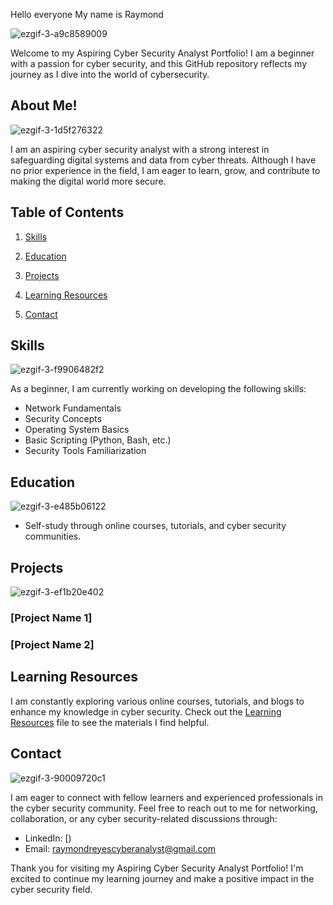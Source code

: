 Hello everyone 
 My name is Raymond  

 ![ezgif-3-a9c8589009](https://github.com/raycybersecurity/raycybersecurity/assets/90159362/fbe95f4e-0366-4080-85a8-6200cf7d683a)








  Welcome to my Aspiring Cyber Security Analyst Portfolio! I am a beginner with a passion for cyber security, and this GitHub repository reflects my journey as I dive into the world of cybersecurity.

 ## About Me!
![ezgif-3-1d5f276322](https://github.com/raycybersecurity/raycybersecurity/assets/90159362/c52d808f-d441-4d53-8664-9593f4aa9822)



I am an aspiring cyber security analyst with a strong interest in safeguarding digital systems and data from cyber threats. Although I have no prior experience in the field, I am eager to learn, grow, and contribute to making the digital world more secure.

## Table of Contents
 
1. [Skills](#skills)                                           
                                                  
2. [Education](#education) 
3. [Projects](#projects)
4. [Learning Resources](#learning-resources)
5. [Contact](#contact)

## Skills 
![ezgif-3-f9906482f2](https://github.com/raycybersecurity/raycybersecurity/assets/90159362/03012df6-e57c-4ff9-8b64-c2d2710f2b90)


As a beginner, I am currently working on developing the following skills:

- Network Fundamentals
- Security Concepts
- Operating System Basics
- Basic Scripting (Python, Bash, etc.)
- Security Tools Familiarization

## Education
![ezgif-3-e485b06122](https://github.com/raycybersecurity/raycybersecurity/assets/90159362/eaf7cf8b-8d7d-4ea1-aa16-ed1380b5f23f)


- Self-study through online courses, tutorials, and cyber security communities.

## Projects
![ezgif-3-ef1b20e402](https://github.com/raycybersecurity/raycybersecurity/assets/90159362/d21639c2-a4c3-437b-89f2-9d8208439e61)

### [Project Name 1]


### [Project Name 2]



## Learning Resources

I am constantly exploring various online courses, tutorials, and blogs to enhance my knowledge in cyber security. Check out the [Learning Resources](learning_resources.md) file to see the materials I find helpful.

## Contact
![ezgif-3-90009720c1](https://github.com/raycybersecurity/raycybersecurity/assets/90159362/ff42d1cf-9df2-408a-82a9-7f86363573d4)

I am eager to connect with fellow learners and experienced professionals in the cyber security community. Feel free to reach out to me for networking, collaboration, or any cyber security-related discussions through:

- LinkedIn: [)
- Email: raymondreyescyberanalyst@gmail.com

Thank you for visiting my Aspiring Cyber Security Analyst Portfolio! I'm excited to continue my learning journey and make a positive impact in the cyber security field.



